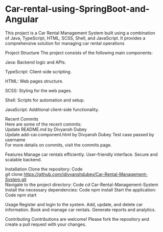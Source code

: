 
# Car-rental-using-SpringBoot-and-Angular
This project is a Car Rental Management System built using a combination of Java, TypeScript, HTML, SCSS, Shell, and JavaScript. It provides a comprehensive solution for managing car rental operations

Project Structure
The project consists of the following main components:

Java: Backend logic and APIs.

TypeScript: Client-side scripting.

HTML: Web pages structure.

SCSS: Styling for the web pages.

Shell: Scripts for automation and setup.

JavaScript: Additional client-side functionality.

Recent Commits	
Here are some of the recent commits:	
Update README.md by Divyansh Dubey	
Update add-car.component.html by Divyansh Dubey
Test case passed by username	
For more details on commits, visit the commits page.

Features
Manage car rentals efficiently.
User-friendly interface.
Secure and scalable backend.
	
Installation
Clone the repository:
Code	
git clone https://github.com/idivyanshdubey/Car-Rental-Management-System.git	
Navigate to the project directory:
Code
cd Car-Rental-Management-System	
Install the necessary dependencies:
Code
npm install
Start the application:
Code
npm start
	
Usage
Register and login to the system.
Add, update, and delete car information.
Book and manage car rentals.
Generate reports and analytics.

Contributing
Contributions are welcome! Please fork the repository and create a pull request with your changes.

